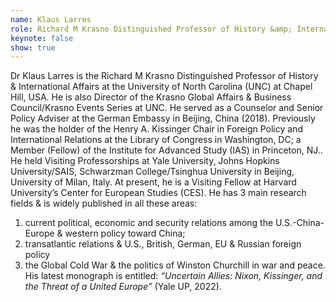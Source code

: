 ```yaml
---
name: Klaus Larres
role: Richard M Krasno Distinguished Professor of History &amp; International Affairs at the University of North Carolina (UNC)
keynote: false
show: true
---
```


Dr Klaus Larres is the Richard M Krasno Distinguished Professor of History &amp; International Affairs at the University of North Carolina (UNC) at Chapel Hill, USA.  He is also Director of the Krasno Global Affairs &amp; Business Council/Krasno Events Series at UNC.
He served as a Counselor and Senior Policy Adviser at the German Embassy in Beijing, China (2018).
Previously he was the holder of the Henry A. Kissinger Chair in Foreign Policy and International Relations at the Library of Congress in Washington, DC;  a Member (Fellow) of the Institute for Advanced Study (IAS) in Princeton, NJ.. He held Visiting Professorships at Yale University, Johns Hopkins University/SAIS, Schwarzman College/Tsinghua University in Beijing, University of Milan, Italy. At present, he is a Visiting Fellow at Harvard University’s Center for European Studies (CES).
He has 3 main research fields &amp; is widely published in all these areas:
1. current political, economic and security relations among the U.S.-China-Europe &amp; western policy toward China;
2. transatlantic relations &amp; U.S., British, German, EU &amp; Russian foreign policy
3. the Global Cold War &amp; the politics of Winston Churchill in war and peace.
His latest monograph is entitled: _“Uncertain Allies: Nixon, Kissinger, and the Threat of a United Europe”_ (Yale UP, 2022).